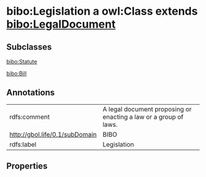 # bibo:Legislation a owl:Class extends [bibo:LegalDocument](/ontology/bibo/LegalDocument)

## Subclasses

[bibo:Statute](/ontology/bibo/Statute)

[bibo:Bill](/ontology/bibo/Bill)

## Annotations

|||
|-----|-----|
|rdfs:comment|A legal document proposing or enacting a law or a group of laws.|
|<http://gbol.life/0.1/subDomain>|BIBO|
|rdfs:label|Legislation|

## Properties

